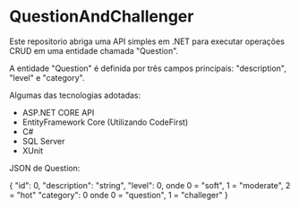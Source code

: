# QuestionAndChallenger

 Este repositorio abriga uma API simples em .NET para executar operações CRUD
em uma entidade chamada "Question". 

A entidade "Question" é definida por três campos principais: "description", "level" e "category". 

Algumas das tecnologias adotadas:

+ ASP.NET CORE API
+ EntityFramework Core (Utilizando CodeFirst)
+ C#
+ SQL Server
+ XUnit


JSON de Question:

{
   "id": 0,
   "description": "string",
   "level": 0, onde 0 = "soft", 1 = "moderate", 2 = "hot"
   "category": 0 onde 0 = "question", 1 = "challeger"
}
